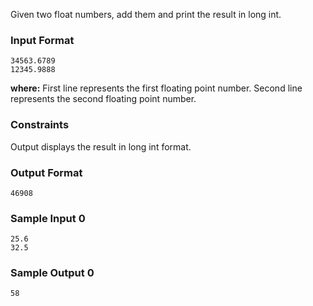 Given two float numbers, add them and print the result in long int.

### Input Format
```
34563.6789
12345.9888
```
__where:__
First line represents the first floating point number.
Second line represents the second floating point number.

### Constraints

Output displays the result in long int format.

### Output Format
```
46908
```
### Sample Input 0
```
25.6
32.5
```
### Sample Output 0
```
58
```
